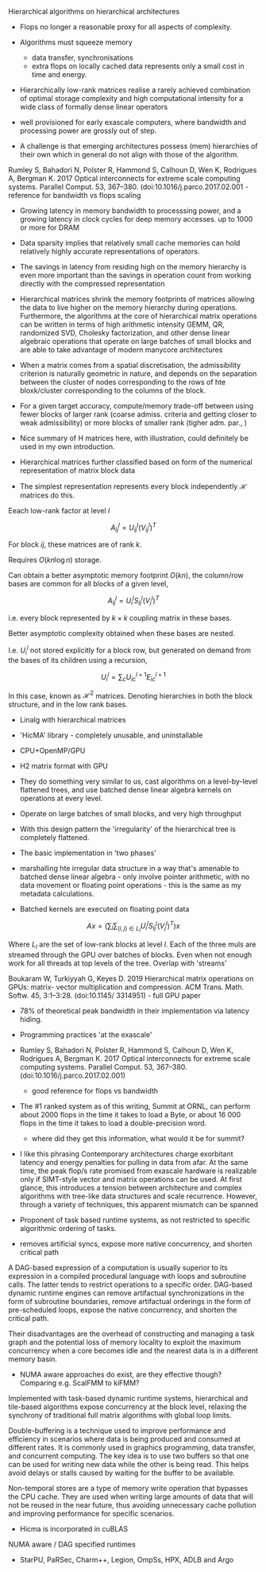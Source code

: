 Hierarchical algorithms on hierarchical architectures

- Flops no longer a reasonable proxy for all aspects of complexity.

- Algorithms must squeeze memory
    - data transfer, synchronisations
    - extra flops on locally cached data represents only a small cost in time and energy.

- Hierarchically low-rank matrices realise a rarely achieved combination of optimal storage complexity and high computational intensity for a wide class of formally dense linear operators

- well provisioned for early exascale computers, where bandwidth and processing power are grossly out of step.

- A challenge is that emerging architectures possess (mem) hierarchies of their own which in general do not align with those of the algorithm.

Rumley S, Bahadori N, Polster R, Hammond S, Calhoun D, Wen K, Rodrigues A, Bergman K. 2017 Optical interconnects for extreme scale computing systems. Parallel Comput. 53, 367–380. (doi:10.1016/j.parco.2017.02.001
    - reference for bandwidth vs flops scaling

- Growing latency in memory bandwidth to processsing power, and a growing latency in clock cycles for deep memory accesses. up to 1000 or more for DRAM

- Data sparsity implies that relatively small cache memories can hold relatively highly accurate representations of operators.

- The savings in latency from residing high on the memory hierarchy is even more important than the savings in operation count from working directly with the compressed representation

- Hierarchical matrices shrink the memory footprints of matrices allowing the data to live higher on the memory hierarchy during operations. Furthermore, the algorithms at the core of hierarchical matrix operations can be written in terms of high arithmetic intensity GEMM, QR, randomized SVD, Cholesky factorization, and other dense linear algebraic operations that operate on large batches of small blocks and are able to take advantage of modern manycore architectures

- When a matrix comes from a spatial discretisation, the admissibility criterion is naturally geometric in nature, and depends on the separation between the cluster of nodes corresponding to the rows of hte bloxk/cluster corresponding to the columns of the block.

- For a given target accuracy, compute/memory trade-off between using fewer blocks of larger rank (coarse admiss. criteria and getting closer to weak admissibility) or more blocks of smaller rank (tigher adm. par., )

- Nice summary of H matrices here, with illustration, could definitely be used in my own introduction.

- Hierarchical matrices further classified based on form of the numerical representation of matrix block data

- The simplest representation represents every block independently $\mathcal{H}$ matrices do this.

Eeach low-rank factor at level $l$

$$
A_{ij}^l = U_{ij}^l(V_{ij}^l)^T
$$

For block $ij$, these matrices are of rank $k$.

Requires $O(kn \log{n})$ storage.

Can obtain a better asymptotic memory footprint $O(kn)$, the column/row bases are common for all blocks of a given level,

$$
A_{ij}^l = U_i^l S_{ij}^l (V_j^l)^T
$$

i.e. every block represented by $k \times k$ coupling matrix in these bases.

Better asymptotic complexity obtained when these bases are nested.

I.e. $U_i^l$ not stored explicitly for a block row, but generated on demand from the bases of its children using a recursion,

$$
U_i^l = \sum_c U_{ic}^{l+1}E_{ic}^{l+1}
$$

In this case, known as $\mathcal{H}^2$ matrices. Denoting hierarchies in both the block structure, and in the low rank bases.

- Linalg with hierarchical matrices
- 'HicMA' library - completely unusable, and uninstallable
- CPU+OpenMP/GPU
- H2 matrix format with GPU
- They do something very similar to us, cast algorithms on a level-by-level flattened trees, and use batched dense linear algebra kernels on operations at every level.
- Operate on large batches of small blocks, and very high throughput

- With this design pattern the 'irregularity' of the hierarchical tree is completely flattened.

- The basic implementation in 'two phases'
- marshalling hte irregular data structure in a way that's amenable to batched dense linear algebra - only involve pointer arithmetic, with no data movement or floating point operations - this is the same as my metadata calculations.

- Batched kernels are executed on floating point data

$$
Ax = \left( \sum_l \sum_{(i, j) \in L_l} U_i^l S_{ij}^l (V_{j}^l)^T \right) x
$$

Where $L_l$ are the set of low-rank blocks at level $l$. Each of the three muls are streamed through the GPU over batches of blocks. Even when not enough work for all threads at top levels of the tree. Overlap with 'streams'


Boukaram W, Turkiyyah G, Keyes D. 2019 Hierarchical matrix operations on GPUs: matrix- vector multiplication and compression. ACM Trans. Math. Softw. 45, 3:1–3:28. (doi:10.1145/ 3314951) - full GPU paper

- 78% of theoretical peak bandwidth in their implementation via latency hiding.

- Programming practices 'at the exascale'

- Rumley S, Bahadori N, Polster R, Hammond S, Calhoun D, Wen K, Rodrigues A, Bergman K. 2017 Optical interconnects for extreme scale computing systems. Parallel Comput. 53, 367–380. (doi:10.1016/j.parco.2017.02.001)
    - good reference for flops vs bandwidth

- The #1 ranked system as of this writing, Summit at ORNL, can perform about 2000 flops in the time it takes to load a Byte, or about 16 000 flops in the time it takes to load a double-precision word.
    - where did they get this information, what would it be for summit?

- I like this phrasing
Contemporary architectures charge exorbitant latency and energy penalties for pulling in data from afar. At the same time, the peak flop/s rate promised from exascale hardware is realizable only if SIMT-style vector and matrix operations can be used.
At first glance, this introduces a tension between architecture and complex algorithms with tree-like data structures and scale recurrence. However, through a variety of techniques, this apparent mismatch can be spanned


- Proponent of task based runtime systems, as not restricted to specific algorithmic ordering of tasks.
- removes artificial syncs, expose more native concurrency, and shorten critical path

A DAG-based expression of a computation is usually superior to its expression in a compiled procedural language with loops and subroutine calls. The latter tends to restrict operations to a specific order. DAG-based dynamic runtime engines can remove artifactual synchronizations in the form of subroutine boundaries, remove artifactual orderings in the form of pre-scheduled loops, expose the native concurrency, and shorten the critical path.

Their disadvantages are the overhead of constructing and managing a task graph and the potential loss of memory locality to exploit the maximum concurrency when a core becomes idle and the nearest data is in a different memory basin.

- NUMA aware approaches do exist, are they effective though? Comparing e.g. ScalFMM to kiFMM?

Implemented with task-based dynamic runtime systems, hierarchical and tile-based algorithms expose concurrency at the block level, relaxing the synchrony of traditional full matrix algorithms with global loop limits.


Double-buffering is a technique used to improve performance and efficiency in scenarios where data is being produced and consumed at different rates. It is commonly used in graphics programming, data transfer, and concurrent computing. The key idea is to use two buffers so that one can be used for writing new data while the other is being read. This helps avoid delays or stalls caused by waiting for the buffer to be available.

Non-temporal stores are a type of memory write operation that bypasses the CPU cache. They are used when writing large amounts of data that will not be reused in the near future, thus avoiding unnecessary cache pollution and improving performance for specific scenarios.

- Hicma is incorporated in cuBLAS


NUMA aware / DAG specified runtimes

- StarPU, PaRSec, Charm++, Legion, OmpSs, HPX, ADLB and Argo